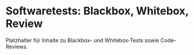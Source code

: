 # Softwaretests: Blackbox, Whitebox, Review

Platzhalter für Inhalte zu Blackbox- und Whitebox-Tests sowie Code-Reviews.
